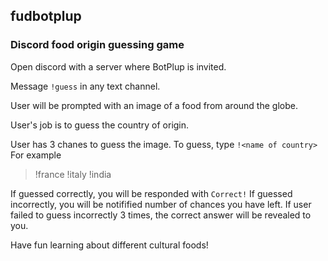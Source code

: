 ## fudbotplup

### Discord food origin guessing game


Open discord with a server where BotPlup is invited. 

Message ```!guess``` in any text channel. 

User will be prompted with an image of a food from around the globe.

User's job is to guess the country of origin.

User has 3 chanes to guess the image. To guess, type ```!<name of country>```
For example
> !france
> !italy
> !india

If guessed correctly, you will be responded with ```Correct!```
If guessed incorrectly, you will be notifified number of chances you have left. 
If user failed to guess incorrectly 3 times, the correct answer will be revealed to you.

Have fun learning about different cultural foods!
